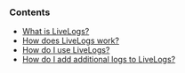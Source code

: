 <!-- usedin: [ _legacy_docker/stack-management] - post: -->


### Contents

*   [What is LiveLogs?](#what)
*   [How does LiveLogs work?](#how)
*   [How do I use LiveLogs?](#how-do)
*   [How do I add additional logs to LiveLogs?](#how-custom)

